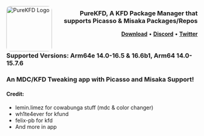 <p align="left">
  <img align="left" height="120" src="https://github.com/Lrdsnow/PureKFD/blob/4.0/PureKFD/Assets.xcassets/AppIcons/AppIcon.appiconset/App%20Store.png?raw=true" alt="PureKFD Logo" style="float: left; border-radius: 10px;"/>
</p>
<h3 align="right">PureKFD, A KFD Package Manager that supports Picasso & Misaka Packages/Repos</h3> 

<p  align="right" >
  <strong><a  href="https://github.com/Lrdsnow/PureKFD/releases/latest">Download</a></strong>
  •
  <strong><a  href="http://discord.gg/purekfd">Discord</a></strong>
  •
  <strong><a  href="https://twitter.com/Lrdsnow101">Twitter</a></strong>
</p>
<div class="clear"></div>


#

### Supported Versions: Arm64e 14.0-16.5 & 16.6b1, Arm64 14.0-15.7.6

### An MDC/KFD Tweaking app with Picasso and Misaka Support!

#### Credit:
- lemin.limez for cowabunga stuff (mdc & color changer)
- wh1te4ever for kfund
- felix-pb for kfd
- And more in app
